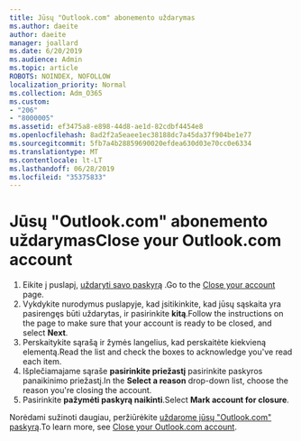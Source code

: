 ```yaml
---
title: Jūsų "Outlook.com" abonemento uždarymas
ms.author: daeite
author: daeite
manager: joallard
ms.date: 6/20/2019
ms.audience: Admin
ms.topic: article
ROBOTS: NOINDEX, NOFOLLOW
localization_priority: Normal
ms.collection: Adm_O365
ms.custom:
- "206"
- "8000005"
ms.assetid: ef3475a8-e898-44d8-ae1d-82cdbf4454e8
ms.openlocfilehash: 8ad2f2a5eaee1ec38188dc7a45da37f904be1e77
ms.sourcegitcommit: 5fb7a4b28859690020efdea630d03e70cc0e6334
ms.translationtype: MT
ms.contentlocale: lt-LT
ms.lasthandoff: 06/28/2019
ms.locfileid: "35375833"
---
```

# <a name="close-your-outlookcom-account"></a><span data-ttu-id="b4022-102">Jūsų "Outlook.com" abonemento uždarymas</span><span class="sxs-lookup"><span data-stu-id="b4022-102">Close your Outlook.com account</span></span>

1. <span data-ttu-id="b4022-103">Eikite į puslapį, [uždaryti savo paskyrą](https://go.microsoft.com/fwlink/p/?linkid=845493) .</span><span class="sxs-lookup"><span data-stu-id="b4022-103">Go to the [Close your account](https://go.microsoft.com/fwlink/p/?linkid=845493) page.</span></span>
2. <span data-ttu-id="b4022-104">Vykdykite nurodymus puslapyje, kad įsitikinkite, kad jūsų sąskaita yra pasirengęs būti uždarytas, ir pasirinkite **kitą**.</span><span class="sxs-lookup"><span data-stu-id="b4022-104">Follow the instructions on the page to make sure that your account is ready to be closed, and select **Next**.</span></span>
3. <span data-ttu-id="b4022-105">Perskaitykite sąrašą ir žymės langelius, kad perskaitėte kiekvieną elementą.</span><span class="sxs-lookup"><span data-stu-id="b4022-105">Read the list and check the boxes to acknowledge you've read each item.</span></span>
4. <span data-ttu-id="b4022-106">Išplečiamajame sąraše **pasirinkite priežastį** pasirinkite paskyros panaikinimo priežastį.</span><span class="sxs-lookup"><span data-stu-id="b4022-106">In the **Select a reason** drop-down list, choose the reason you're closing the account.</span></span>
5. <span data-ttu-id="b4022-107">Pasirinkite **pažymėti paskyrą naikinti**.</span><span class="sxs-lookup"><span data-stu-id="b4022-107">Select **Mark account for closure**.</span></span>

<span data-ttu-id="b4022-108">Norėdami sužinoti daugiau, peržiūrėkite [uždarome jūsų "Outlook.com" paskyrą](https://support.office.com/article/564b801e-2a47-4cb2-afa8-12ead3185038?wt.mc_id=Office_Outlook_com_Alchemy).</span><span class="sxs-lookup"><span data-stu-id="b4022-108">To learn more, see [Close your Outlook.com account](https://support.office.com/article/564b801e-2a47-4cb2-afa8-12ead3185038?wt.mc_id=Office_Outlook_com_Alchemy).</span></span>
  